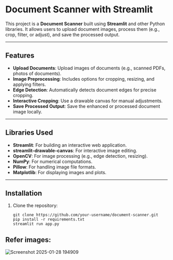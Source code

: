# Document Scanner with Streamlit

This project is a **Document Scanner** built using **Streamlit** and other Python libraries. It allows users to upload document images, process them (e.g., crop, filter, or adjust), and save the processed output.

---

## Features
- **Upload Documents**: Upload images of documents (e.g., scanned PDFs, photos of documents).
- **Image Preprocessing**: Includes options for cropping, resizing, and applying filters.
- **Edge Detection**: Automatically detects document edges for precise cropping.
- **Interactive Cropping**: Use a drawable canvas for manual adjustments.
- **Save Processed Output**: Save the enhanced or processed document image locally.

---

## Libraries Used
- **Streamlit**: For building an interactive web application.
- **streamlit-drawable-canvas**: For interactive image editing.
- **OpenCV**: For image processing (e.g., edge detection, resizing).
- **NumPy**: For numerical computations.
- **Pillow**: For handling image file formats.
- **Matplotlib**: For displaying images and plots.

---

## Installation

1. Clone the repository:
   ```
   git clone https://github.com/your-username/document-scanner.git
   pip install -r requirements.txt
   streamlit run app.py
   ```

## Refer images:
![Screenshot 2025-01-28 194909](https://github.com/user-attachments/assets/219be71c-6935-441c-9faf-a9da07e77105)

